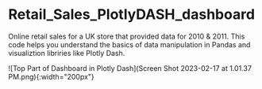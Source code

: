 # Retail_Sales_PlotlyDASH_dashboard
Online retail sales for a UK store that provided data for  2010 & 2011. This code helps you understand the basics of data manipulation in Pandas and visualiztion libriries like Plotly Dash. 

![Top Part of Dashboard in Plotly Dash](Screen Shot 2023-02-17 at 1.01.37 PM.png){:width="200px"}
